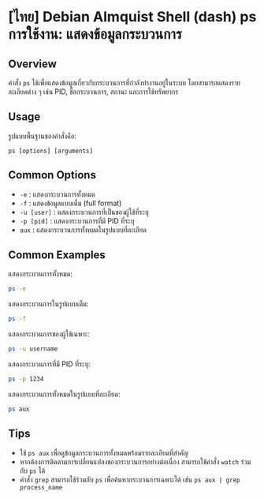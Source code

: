 # [ไทย] Debian Almquist Shell (dash) ps การใช้งาน: แสดงข้อมูลกระบวนการ

## Overview
คำสั่ง `ps` ใช้เพื่อแสดงข้อมูลเกี่ยวกับกระบวนการที่กำลังทำงานอยู่ในระบบ โดยสามารถแสดงรายละเอียดต่าง ๆ เช่น PID, ชื่อกระบวนการ, สถานะ และการใช้ทรัพยากร

## Usage
รูปแบบพื้นฐานของคำสั่งคือ:
```
ps [options] [arguments]
```

## Common Options
- `-e` : แสดงกระบวนการทั้งหมด
- `-f` : แสดงข้อมูลแบบเต็ม (full format)
- `-u [user]` : แสดงกระบวนการที่เป็นของผู้ใช้ที่ระบุ
- `-p [pid]` : แสดงกระบวนการที่มี PID ที่ระบุ
- `aux` : แสดงกระบวนการทั้งหมดในรูปแบบที่ละเอียด

## Common Examples
แสดงกระบวนการทั้งหมด:
```bash
ps -e
```

แสดงกระบวนการในรูปแบบเต็ม:
```bash
ps -f
```

แสดงกระบวนการของผู้ใช้เฉพาะ:
```bash
ps -u username
```

แสดงกระบวนการที่มี PID ที่ระบุ:
```bash
ps -p 1234
```

แสดงกระบวนการทั้งหมดในรูปแบบที่ละเอียด:
```bash
ps aux
```

## Tips
- ใช้ `ps aux` เพื่อดูข้อมูลกระบวนการทั้งหมดพร้อมรายละเอียดที่สำคัญ
- หากต้องการติดตามการเปลี่ยนแปลงของกระบวนการอย่างต่อเนื่อง สามารถใช้คำสั่ง `watch` ร่วมกับ `ps` ได้
- คำสั่ง `grep` สามารถใช้ร่วมกับ `ps` เพื่อค้นหากระบวนการเฉพาะได้ เช่น `ps aux | grep process_name`